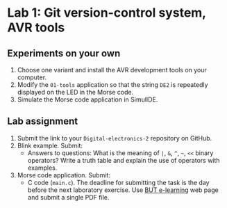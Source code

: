 # Lab 1: Git version-control system, AVR tools



## Experiments on your own
1. Choose one variant and install the AVR development tools on your computer.
2. Modify the `01-tools` application so that the string `DE2` is repeatedly displayed on the LED in the Morse code.
3. Simulate the Morse code application in SimulIDE.


## Lab assignment
1. Submit the link to your `Digital-electronics-2` repository on GitHub.
2. Blink example. Submit:
    * Answers to questions: What is the meaning of `|`, `&`, `^`, `~`, `<<` binary operators? Write a truth table and explain the use of operators with examples.
3. Morse code application. Submit:
    * C code (`main.c`).
The deadline for submitting the task is the day before the next laboratory exercise. Use [BUT e-learning](https://moodle.vutbr.cz/) web page and submit a single PDF file.
